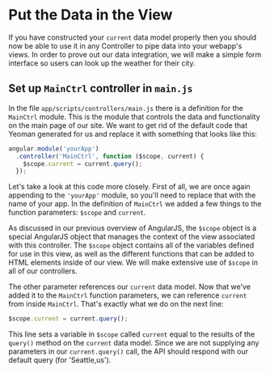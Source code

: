 # Put the Data in the View
If you have constructed your `current` data model properly then you should now be able to use it in any Controller to pipe data into your webapp's views. In order to prove out our data integration, we will make a simple form interface so users can look up the weather for their city.

## Set up `MainCtrl` controller in `main.js`
In the file `app/scripts/controllers/main.js` there is a definition for the `MainCtrl` module. This is the module that controls the data and functionality on the main page of our site. We want to get rid of the default code that Yeoman generated for us and replace it with something that looks like this:

```js
angular.module('yourApp')
  .controller('MainCtrl', function ($scope, current) {
    $scope.current = current.query();
  });
```

Let's take a look at this code more closely. First of all, we are once again appending to the `'yourApp'` module, so you'll need to replace that with the name of your app. In the definition of `MainCtrl` we added a few things to the function parameters: `$scope` and `current`. 

As discussed in our previous overview of AngularJS, the `$scope` object is a special AngularJS object that manages the context of the view associated with this controller. The `$scope` object contains all of the variables defined for use in this view, as well as the different functions that can be added to HTML elements inside of our view. We will make extensive use of `$scope` in all of our controllers.

The other parameter references our `current` data model. Now that we've added it to the `MainCtrl` function parameters, we can reference `current` from inside `MainCtrl`. That's exactly what we do on the next line:

```js
$scope.current = current.query();
```

This line sets a variable in `$scope` called `current` equal to the results of the `query()` method on the `current` data model. Since we are not supplying any parameters in our `current.query()` call, the API should respond with our default query (for 'Seattle,us').